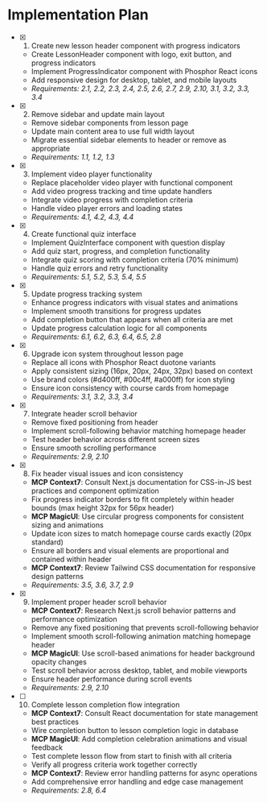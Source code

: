 # Implementation Plan

- [x] 1. Create new lesson header component with progress indicators








  - Create LessonHeader component with logo, exit button, and progress indicators
  - Implement ProgressIndicator component with Phosphor React icons
  - Add responsive design for desktop, tablet, and mobile layouts
  - _Requirements: 2.1, 2.2, 2.3, 2.4, 2.5, 2.6, 2.7, 2.9, 2.10, 3.1, 3.2, 3.3, 3.4_

- [x] 2. Remove sidebar and update main layout


















  - Remove sidebar components from lesson page
  - Update main content area to use full width layout
  - Migrate essential sidebar elements to header or remove as appropriate
  - _Requirements: 1.1, 1.2, 1.3_

- [x] 3. Implement video player functionality






  - Replace placeholder video player with functional component
  - Add video progress tracking and time update handlers
  - Integrate video progress with completion criteria
  - Handle video player errors and loading states
  - _Requirements: 4.1, 4.2, 4.3, 4.4_

- [x] 4. Create functional quiz interface






  - Implement QuizInterface component with question display
  - Add quiz start, progress, and completion functionality
  - Integrate quiz scoring with completion criteria (70% minimum)
  - Handle quiz errors and retry functionality
  - _Requirements: 5.1, 5.2, 5.3, 5.4, 5.5_

- [x] 5. Update progress tracking system







  - Enhance progress indicators with visual states and animations
  - Implement smooth transitions for progress updates
  - Add completion button that appears when all criteria are met
  - Update progress calculation logic for all components
  - _Requirements: 6.1, 6.2, 6.3, 6.4, 6.5, 2.8_

- [x] 6. Upgrade icon system throughout lesson page










  - Replace all icons with Phosphor React duotone variants
  - Apply consistent sizing (16px, 20px, 24px, 32px) based on context
  - Use brand colors (#d400ff, #00c4ff, #a000ff) for icon styling
  - Ensure icon consistency with course cards from homepage
  - _Requirements: 3.1, 3.2, 3.3, 3.4_

- [x] 7. Integrate header scroll behavior








  - Remove fixed positioning from header
  - Implement scroll-following behavior matching homepage header
  - Test header behavior across different screen sizes
  - Ensure smooth scrolling performance
  - _Requirements: 2.9, 2.10_

- [x] 8. Fix header visual issues and icon consistency






































  - **MCP Context7**: Consult Next.js documentation for CSS-in-JS best practices and component optimization
  - Fix progress indicator borders to fit completely within header bounds (max height 32px for 56px header)
  - **MCP MagicUI**: Use circular progress components for consistent sizing and animations
  - Update icon sizes to match homepage course cards exactly (20px standard)
  - Ensure all borders and visual elements are proportional and contained within header
  - **MCP Context7**: Review Tailwind CSS documentation for responsive design patterns
  - _Requirements: 3.5, 3.6, 3.7, 2.9_

- [x] 9. Implement proper header scroll behavior








  - **MCP Context7**: Research Next.js scroll behavior patterns and performance optimization
  - Remove any fixed positioning that prevents scroll-following behavior
  - Implement smooth scroll-following animation matching homepage header
  - **MCP MagicUI**: Use scroll-based animations for header background opacity changes
  - Test scroll behavior across desktop, tablet, and mobile viewports
  - Ensure header performance during scroll events
  - _Requirements: 2.9, 2.10_

- [ ] 10. Complete lesson completion flow integration
  - **MCP Context7**: Consult React documentation for state management best practices
  - Wire completion button to lesson completion logic in database
  - **MCP MagicUI**: Add completion celebration animations and visual feedback
  - Test complete lesson flow from start to finish with all criteria
  - Verify all progress criteria work together correctly
  - **MCP Context7**: Review error handling patterns for async operations
  - Add comprehensive error handling and edge case management
  - _Requirements: 2.8, 6.4_
